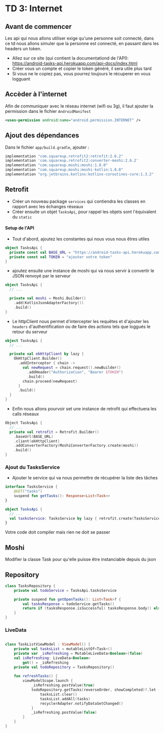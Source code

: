 # TD 3: Internet

## Avant de commencer
Les api qui nous allons utiliser exige qu'une personne soit connecté, dans ce td nous allons simuler que la personne est connecté, en passant dans les headers un token.

- Allez sur ce site (qui contient la documentationd de l'API): https://android-tasks-api.herokuapp.com/api-docs/index.html
- Créer vous un compte et copier le token généré, il sera utile plus tard
- Si vous ne le copiez pas, vous pourrez toujours le récuperer en vous logguant

## Accèder à l'internet
Afin de communiquer avec le réseau internet (wifi ou 3g), il faut ajouter la permission dans le fichier `AndroidManifest`

```xml
<uses-permission android:name="android.permission.INTERNET" />
```

## Ajout des dépendances
Dans le fichier `app/build.gradle`, ajouter : 

```groovy
implementation "com.squareup.retrofit2:retrofit:2.6.2"
implementation 'com.squareup.retrofit2:converter-moshi:2.6.2'
implementation "com.squareup.moshi:moshi:1.8.0"
implementation "com.squareup.moshi:moshi-kotlin:1.8.0"
implementation "org.jetbrains.kotlinx:kotlinx-coroutines-core:1.3.2"
```

## Retrofit
- Créer un nouveau package `services` qui contiendra les classes en rapport avec les échanges réseaux
- Créer ensuite un objet `TasksApi`, pour rappel les objets sont l'équivalent du `static`

#### Setup de l'API
- Tout d'abord, ajoutez les constantes qui nous vous nous êtres utiles

```kotlin
object TasksApi {
  private const val BASE_URL = "https://android-tasks-api.herokuapp.com/api/"
  private const val TOKEN = "ajouter votre token"
}
```

- ajoutez ensuite une instance de moshi qui va nous servir à convertir le JSON renvoyé par le serveur

```kotlin
object TasksApi {
  // ...

  private val moshi = Moshi.Builder()
    .add(KotlinJsonAdapterFactory())
    .build()
}
```

- Le httpClient nous permet d'intercepter les requêtes et d'ajouter les `headers` d'authentification ou de faire des actions tels que loggués le retour du serveur

```kotlin
object TasksApi {
  // ...

  private val okHttpClient by lazy {
    OkHttpClient.Builder()
      .addInterceptor { chain ->
        val newRequest = chain.request().newBuilder()
          .addHeader("Authorization", "Bearer $TOKEN")
          .build()
        chain.proceed(newRequest)
      }
      .build()
  }
}
```

- Enfin nous allons pourvoir set une instance de retrofit qui effectuera les calls réseaux

```kotlin
Object TasksApi {
  // ...
  private val retrofit = Retrofit.Builder()
    .baseUrl(BASE_URL)
    .client(okHttpClient)
    .addConverterFactory(MoshiConverterFactory.create(moshi))
    .build()
}
```

### Ajout du TasksService

- Ajouter le service qui va nous permettre de récupérer la liste des tâches

```kotlin
interface TasksService {
    @GET("tasks")
    suspend fun getTasks(): Response<List<Task>>
}

object TasksApi {
  // ...
  val tasksService: TasksService by lazy { retrofit.create(TasksService::class.java) }
}

```

Votre code doit compiler mais rien ne doit se passer

## Moshi
Modifier la classe Task pour qu'elle puisse être instanciable depuis du json


## Repository

```kotlin
class TasksRepository {
    private val todoService = TasksApi.tasksService

    private suspend fun getOpenTasks(): List<Task>? {
        val tasksResponse = todoService.getTasks()
        return if (tasksResponse.isSuccessful) tasksResponse.body() else null
    }
}
```

### LiveData


```kotlin

class TaskListViewModel : ViewModel() {
	private val tasksList = mutableListOf<Task>()
	private var _isRefreshing = MutableLiveData<Boolean>(false)
	val isRefreshing: LiveData<Boolean>
		get() = _isRefreshing
	private val todoRepository = TasksRepository()
	
	fun refreshTasks() {
        viewModelScope.launch {
            _isRefreshing.postValue(true)
            todoRepository.getTasks(reverseOrder, showCompleted)?.let { tasks ->
                tasksList.clear()
                tasksList.addAll(tasks)
                recyclerAdapter.notifyDataSetChanged()
            }
            _isRefreshing.postValue(false)
        }
    }
}
```
